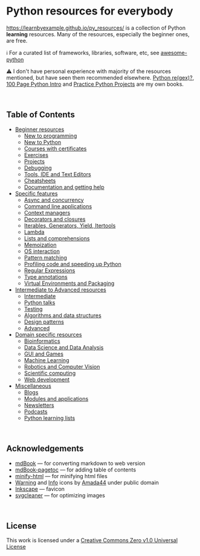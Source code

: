 # Python resources for everybody

https://learnbyexample.github.io/py_resources/ is a collection of Python **learning** resources. Many of the resources, especially the beginner ones, are free.

:information_source: For a curated list of frameworks, libraries, software, etc, see [awesome-python](https://github.com/vinta/awesome-python)

:warning: I don't have personal experience with majority of the resources mentioned, but have seen them recommended elsewhere. [Python re(gex)?](https://github.com/learnbyexample/py_regular_expressions), [100 Page Python Intro](https://github.com/learnbyexample/100_page_python_intro) and [Practice Python Projects](https://github.com/learnbyexample/practice_python_projects) are my own books.

<br>

## Table of Contents

* [Beginner resources](https://learnbyexample.github.io/py_resources/beginners.html)
    * [New to programming](https://learnbyexample.github.io/py_resources/beginners.html#new-to-programming)
    * [New to Python](https://learnbyexample.github.io/py_resources/beginners.html#new-to-python)
    * [Courses with certificates](https://learnbyexample.github.io/py_resources/beginners.html#courses-with-certificates)
    * [Exercises](https://learnbyexample.github.io/py_resources/beginners.html#exercises)
    * [Projects](https://learnbyexample.github.io/py_resources/beginners.html#projects)
    * [Debugging](https://learnbyexample.github.io/py_resources/beginners.html#debugging)
    * [Tools, IDE and Text Editors](https://learnbyexample.github.io/py_resources/beginners.html#tools-ide-and-text-editors)
    * [Cheatsheets](https://learnbyexample.github.io/py_resources/beginners.html#cheatsheets)
    * [Documentation and getting help](https://learnbyexample.github.io/py_resources/beginners.html#documentation-and-getting-help)
* [Specific features](https://learnbyexample.github.io/py_resources/specific.html)
    * [Async and concurrency](https://learnbyexample.github.io/py_resources/specific.html#async-and-concurrency)
    * [Command line applications](https://learnbyexample.github.io/py_resources/specific.html#command-line-applications)
    * [Context managers](https://learnbyexample.github.io/py_resources/specific.html#context-managers)
    * [Decorators and closures](https://learnbyexample.github.io/py_resources/specific.html#decorators-and-closures)
    * [Iterables, Generators, Yield, Itertools](https://learnbyexample.github.io/py_resources/specific.html#iterables-generators-yield-itertools)
    * [Lambda](https://learnbyexample.github.io/py_resources/specific.html#lambda)
    * [Lists and comprehensions](https://learnbyexample.github.io/py_resources/specific.html#lists-and-comprehensions)
    * [Memoization](https://learnbyexample.github.io/py_resources/specific.html#memoization)
    * [OS interaction](https://learnbyexample.github.io/py_resources/specific.html#os-interaction)
    * [Pattern matching](https://learnbyexample.github.io/py_resources/specific.html#pattern-matching)
    * [Profiling code and speeding up Python](https://learnbyexample.github.io/py_resources/specific.html#profiling-code-and-speeding-up-python)
    * [Regular Expressions](https://learnbyexample.github.io/py_resources/specific.html#regular-expressions)
    * [Type annotations](https://learnbyexample.github.io/py_resources/specific.html#type-annotations)
    * [Virtual Environments and Packaging](https://learnbyexample.github.io/py_resources/specific.html#virtual-environments-and-packaging)
* [Intermediate to Advanced resources](https://learnbyexample.github.io/py_resources/intermediate.html)
    * [Intermediate](https://learnbyexample.github.io/py_resources/intermediate.html#intermediate)
    * [Python talks](https://learnbyexample.github.io/py_resources/intermediate.html#python-talks)
    * [Testing](https://learnbyexample.github.io/py_resources/intermediate.html#testing)
    * [Algorithms and data structures](https://learnbyexample.github.io/py_resources/intermediate.html#algorithms-and-data-structures)
    * [Design patterns](https://learnbyexample.github.io/py_resources/intermediate.html#design-patterns)
    * [Advanced](https://learnbyexample.github.io/py_resources/intermediate.html#advanced)
* [Domain specific resources](https://learnbyexample.github.io/py_resources/domain.html)
    * [Bioinformatics](https://learnbyexample.github.io/py_resources/domain.html#bioinformatics)
    * [Data Science and Data Analysis](https://learnbyexample.github.io/py_resources/domain.html#data-science-and-data-analysis)
    * [GUI and Games](https://learnbyexample.github.io/py_resources/domain.html#gui-and-games)
    * [Machine Learning](https://learnbyexample.github.io/py_resources/domain.html#machine-learning)
    * [Robotics and Computer Vision](https://learnbyexample.github.io/py_resources/domain.html#robotics-and-computer-vision)
    * [Scientific computing](https://learnbyexample.github.io/py_resources/domain.html#scientific-computing)
    * [Web development](https://learnbyexample.github.io/py_resources/domain.html#web-development)
* [Miscellaneous](https://learnbyexample.github.io/py_resources/miscellaneous.html)
    * [Blogs](https://learnbyexample.github.io/py_resources/miscellaneous.html#blogs)
    * [Modules and applications](https://learnbyexample.github.io/py_resources/miscellaneous.html#modules-and-applications)
    * [Newsletters](https://learnbyexample.github.io/py_resources/miscellaneous.html#newsletters)
    * [Podcasts](https://learnbyexample.github.io/py_resources/miscellaneous.html#podcasts)
    * [Python learning lists](https://learnbyexample.github.io/py_resources/miscellaneous.html#python-learning-lists)

<br>

## Acknowledgements

* [mdBook](https://github.com/rust-lang/mdBook) — for converting markdown to web version
* [mdBook-pagetoc](https://github.com/JorelAli/mdBook-pagetoc) — for adding table of contents
* [minify-html](https://github.com/wilsonzlin/minify-html) — for minifying html files
* [Warning](https://commons.wikimedia.org/wiki/File:Warning_icon.svg) and [Info](https://commons.wikimedia.org/wiki/File:Info_icon_002.svg) icons by [Amada44](https://commons.wikimedia.org/wiki/User:Amada44) under public domain
* [Inkscape](https://inkscape.org/) — favicon
* [svgcleaner](https://github.com/RazrFalcon/svgcleaner) — for optimizing images

<br>

## License

This work is licensed under a [Creative Commons Zero v1.0 Universal License](https://github.com/learnbyexample/py_resources/blob/master/LICENSE)

